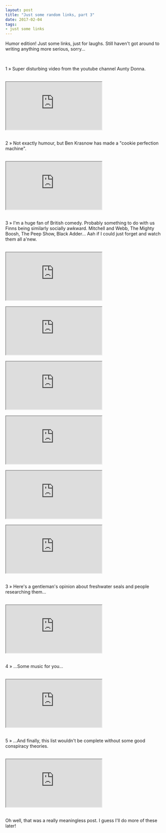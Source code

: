 ```yaml
---
layout: post
title: "Just some random links, part 3"
date: 2017-02-04
tags: 
- just some links
---
```


<p>Humor edition! Just some links, just for laughs. Still haven't got around to writing anything more serious, sorry...</p>
<br>
<div class="numbering"><p>1 » Super disturbing video from the youtube channel Aunty Donna.</p></div>
<br>
<div class="embed-responsive embed-responsive-16by9">
  <iframe class="embed-responsive-item" src="https://www.youtube-nocookie.com/embed/CS8Bc_-Bws4" allowfullscreen></iframe>
</div>
<br>
<div class="numbering"><p>2 » Not exactly humour, but Ben Krasnow has made a "cookie perfection machine".</p></div>
<br>
<div class="embed-responsive embed-responsive-16by9">
  <iframe class="embed-responsive-item" src="https://www.youtube-nocookie.com/embed/8YEdHjGMeho" allowfullscreen></iframe>
</div>
<br>
<div class="numbering"><p>3 » I'm a huge fan of British comedy. Probably something to do with us Finns being similarly socially awkward.  Mitchell and Webb, The Mighty Boosh, The Peep Show, Black Adder... Aah if I could just forget and watch them all a'new.</p></div>
<br>
<div class="embed-responsive embed-responsive-16by9">
  <iframe class="embed-responsive-item" src="https://www.youtube-nocookie.com/embed/uRbj1Q4tXNo" allowfullscreen></iframe>
</div>
<br>
<div class="embed-responsive embed-responsive-16by9">
  <iframe class="embed-responsive-item" src="https://www.youtube-nocookie.com/embed/yRdTlf-9hng" allowfullscreen></iframe>
</div>
<br>
<div class="embed-responsive embed-responsive-16by9">
  <iframe class="embed-responsive-item" src="https://www.youtube-nocookie.com/embed/ToKcmnrE5oY" allowfullscreen></iframe>
</div>
<br>
<div class="embed-responsive embed-responsive-16by9">
  <iframe class="embed-responsive-item" src="https://www.youtube-nocookie.com/embed/g7ZqIAur7Fc" allowfullscreen></iframe>
</div>
<br>
<div class="embed-responsive embed-responsive-16by9">
  <iframe class="embed-responsive-item" src="https://www.youtube-nocookie.com/embed/bKwQ_zeRwEs" allowfullscreen></iframe>
</div>
<br>
<div class="embed-responsive embed-responsive-16by9">
  <iframe class="embed-responsive-item" src="https://www.youtube-nocookie.com/embed/_EfW9znJYjw" allowfullscreen></iframe>
</div>
<br>
<div class="numbering"><p>3 » Here's a gentleman's opinion about freshwater seals and people researching them...</p></div>
<br>
<div class="embed-responsive embed-responsive-16by9">
  <iframe class="embed-responsive-item" src="https://www.youtube-nocookie.com/embed/Lo3bsyKD3hM" allowfullscreen></iframe>
</div>
<br>
<div class="numbering"><p>4 » ...Some music for you...</p></div>
<br>
<div class="embed-responsive embed-responsive-16by9">
  <iframe class="embed-responsive-item" src="https://www.youtube-nocookie.com/embed/ocGiulPm3IU" allowfullscreen></iframe>
</div>
<br>
<div class="numbering"><p>5 » ...And finally, this list wouldn't be complete without some good conspiracy theories.</p></div>
<br>
<div class="embed-responsive embed-responsive-16by9">
  <iframe class="embed-responsive-item" src="https://www.youtube-nocookie.com/embed/MiC9X_MoE1M" allowfullscreen></iframe>
</div>
<br>
<p> Oh well, that was a really meaningless post. I guess I'll do more of these later!

